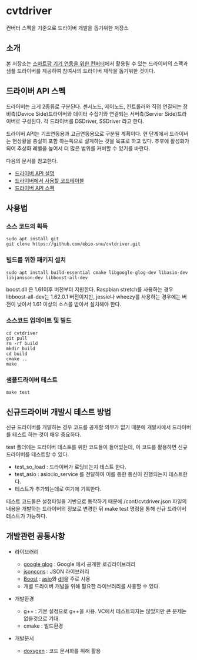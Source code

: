# cvtdriver
컨버터 스펙을 기준으로 드라이버 개발을 돕기위한 저장소

## 소개
본 저장소는 [스마트팜 기기 연동을 위한 컨버터](https://github.com/ebio-snu/stdcvt)에서 활용될 수 있는 드라이버의 스펙과 샘플 드라이버를 제공하여 참여사의 드라이버 제작을 돕기위한 것이다.

## 드라이버 API 스펙

드라이버는 크게 2종류로 구분된다. 센서노드, 제어노드, 컨트롤러와 직접 연결되는 장비측(Device Side)드라이버와 데이터 수집기와 연결되는 서버측(Servier Side)드라이버로 구성된다. 각 드라이버를 DSDriver, SSDriver 라고 한다.

드라이버 API는 기초연동용과 고급연동용으로 구분될 계획이다. 현 단계에서 드라이버는 현상황을 충실히 포함
하는쪽으로 설계하는 것을 목표로 하고 있다. 추후에 활성화가 되어 추상화 레벨을 높여서 더 많은 범위를 커버할 수 있기를 바란다.

다음의 문서를 참고한다.
* [드라이버 API 설명](doc/driver_api.md)
* [드라이버에서 사용할 코드테이블](doc/code_table.md)
* [드라이버 API 스펙](https://ebio-snu.github.io/cvtdriver/)


## 사용법
### 소스 코드의 획득
```
sudo apt install git
git clone https://github.com/ebio-snu/cvtdriver.git
```

### 빌드를 위한 패키지 설치
```
sudo apt install build-essential cmake libgoogle-glog-dev libasio-dev libjansson-dev libboost-all-dev
```
boost.dll 은 1.61이후 버전부터 지원한다. Raspbian stretch를 사용하는 경우 libboost-all-dev는 1.62.0.1 버전이지만, jessie나 wheezy를 사용하는 경우에는 버전이 낮아서 1.61 이상의 소스를 받아서 설치해야 한다. 

### 소스코드 업데이트 및 빌드
```
cd cvtdriver
git pull
rm -rf build
mkdir build
cd build
cmake ..
make
```

### 샘플드라이버 테스트
```
make test
```

## 신규드라이버 개발시 테스트 방법

신규 드라이버를 개발하는 경우 코드를 공개할 의무가 없기 때문에 개발사에서 드라이버를 테스트 하는 것이 매우 중요하다.

test 폴더에는 드라이버 테스트를 위한 코드들이 들어있는데, 이 코드를 활용하면 신규 드라이버를 테스트할 수 있다. 
* test_so_load : 드라이버가 로딩되는지 테스트 한다.
* test_asio : asio::io_service 를 전달하여 이를 통한 통신이 진행되는지 테스트한다.
* 테스트가 추가되는데로 여기에 기록한다.

테스트 코드들은 설정파일을 기반으로 동작하기 때문에 /conf/cvtdriver.json 파일의 내용을 개발하는 드라이버의 정보로 변경한 뒤 make test 명령을 통해 신규 드라이버 테스트가 가능하다.


## 개발관련 공통사항
* 라이브러리
  * [google glog](https://github.com/google/glog) : Google 에서 공개한 로깅라이브러리
  * [jsoncons](https://danielaparker.github.io/jsoncons/) : JSON 라이브러리
  * [Boost](http://www.boost.org/) : [asio](https://think-async.com/)와 [dll](http://www.boost.org/doc/libs/1_65_1/doc/html/boost_dll.html)을 주로 사용
  * 개별 드라이버 개발을 위해 필요한 라이브러리를 사용할 수 있다.

* 개발환경
  * g++ : 기본 설정으로 g++을 사용. VC에서 테스트되지는 않았지만 큰 문제는 없을것으로 기대.
  * cmake : 빌드환경

* 개발문서
  * [doxygen](http://www.stack.nl/~dimitri/doxygen/) : 코드 문서화를 위해 활용

